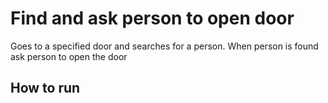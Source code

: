 # Find and ask person to open door

Goes to a specified door and searches for a person. When person is found ask person to open the door

## How to run
